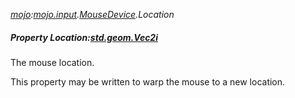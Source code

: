 _[mojo](../../modules/mojo/mojo-module.md):[mojo.input](../../modules/mojo/mojo-input.md).[MouseDevice](../../modules/mojo/mojo-input-mousedevice.md).Location_
##### Property Location:[std.geom.Vec2i](../../modules/std/std-geom-vec2i.md)
The mouse location.

This property may be written to warp the mouse to a new location.
